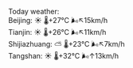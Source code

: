 Today weather:  
Beijing: ☀️   🌡️+27°C 🌬️↖15km/h  
Tianjin: ☀️   🌡️+26°C 🌬️↖11km/h  
Shijiazhuang: ⛅️  🌡️+23°C 🌬️↖7km/h  
Tangshan: ☀️   🌡️+32°C 🌬️↑13km/h  
